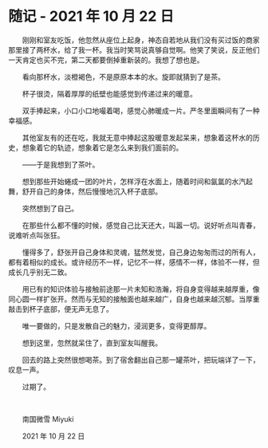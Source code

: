 # 随记 - 2021 年 10 月 22 日

　　刚刚和室友吃饭，他忽然从座位上起身，神态自若地从我们没有买过饭的商家那里接了两杯水，给了我一杯。我当时笑骂说真够自觉啊。他笑了笑说，反正他们一天肯定也买不完，第二天都要倒掉重新装的。我想了想也是。

　　看向那杯水，淡橙褐色，不是原原本本的水。旋即就猜到了是茶。

　　杯子很烫，隔着厚厚的纸壁也能感觉到传递过来的暖意。

　　双手捧起来，小口小口地嘬着喝，感觉心肺暖成一片。严冬里面瞬间有了一种幸福感。

　　其他室友有的还在吃，我就无意中捧起这股暖意发起呆来，想象着这杯水的历史，想象着它的轨迹，想象着它是怎么来到我们面前的。

　　——于是我想到了茶叶。

　　想到那些开始蜷成一团的叶片，怎样浮在水面上，随着时间和氤氲的水汽起舞，舒开自己的身体，然后慢慢地沉入杯子底部。

　　突然想到了自己。

　　在那些什么都不懂的时候，感觉自己比天还大，叫嚣一切。说好听点叫青春，说难听点叫张狂。

　　懂得多了，舒张开自己身体和灵魂，猛然发觉，自己身边匆匆而过的所有人，都有着相似的成长。或许经历不一样，记忆不一样，感情不一样，体验不一样，但成长几乎别无二致。

　　用已有的知识体验与接触前途那一片未知和浩瀚，将自身变得越来越厚重，像同心圆一样扩张开。然而与无知的接触面也越来越广，自身也越来越沉郁。当厚重敲击到杯子底部，便无声无息了。

　　唯一要做的，只是发散自己的魅力，浸润更多，变得更醇厚。

　　想到这里，忽然就呆住了，直到室友叫醒我。

　　回去的路上突然很想喝茶。到了宿舍翻出自己那一罐茶叶，把玩端详了一下，叹息一声。

　　过期了。


<br />

　　南国微雪 Miyuki

　　2021 年 10 月 22 日
